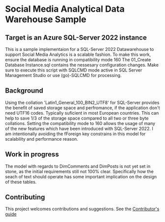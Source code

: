 
# Social Media Analytical Data Warehouse Sample 
## Target is an Azure SQL-Server 2022 instance

This is a sample implementaion for a SQL-Server 2022 Datawarehouse to support Social Media Analytics is a scalable fashion.
To make this work, ensure the database is running in compatibility mode 160
The 01_Create Database Instance.sql contains the nessesary configuration changes. Make sure to execute this script with SQLCMD mode active in SQL Server Management Studio or use (go)-SQLCMD for processing.


## Background

Using the collation 'Latin1_General_100_BIN2_UTF8' for SQL-Server provides the benefit of saved storage space and perfromance, if the application don't need UTF16 codes. Typically suficient in most European countries. This can help to save 1/3 of the storage space compared to all two or three byte collations.
Setting the compatibility mode to 160 allows the usage of many of the new features which have been introduced with SQL-Server 2022.
I am intentionally avoiding the fForeign key constrains in this model for scalability and performance reason.

## Work in progress
The model with regards to DimComments and DimPosts is not yet set in stone, as the initial requirements still not 100% clear. Specifically how the seach of text should operate has some important implication on the design of these tables. 
## Contributing
This project welcomes contributions and suggestions. See the [Contributor's guide](https://github.com/Azure-Samples/Synapse/tree/master/CONTRIBUTE.md)
